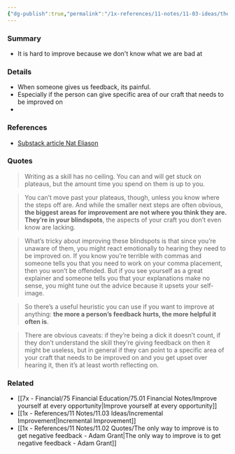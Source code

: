 ```yaml
---
{"dg-publish":true,"permalink":"/1x-references/11-notes/11-03-ideas/the-more-feedback-hurts-the-more-helpful-it-often-is/","title":"The more feedback hurts, the more helpful it often is","created":"2024-09-20T21:28:02.889+03:00","updated":"2024-09-23T15:17:47.539+03:00"}
---
```



### Summary
- It is hard to improve because we don't know what we are bad at

### Details
- When someone gives us feedback, its painful.
- Especially if the person can give specific  area of our craft that needs to be improved on
- 

### References
- [Substack article Nat Eliason](](https://substackcdn.com/image/fetch/f_auto,q_auto:good,fl_progressive:steep/https%3A%2F%2Fsubstack-post-media.s3.amazonaws.com%2Fpublic%2Fimages%2F964de30e-228c-4c0d-b6b0-6d5d1a094b3c_1021x512.png))

### Quotes
> Writing as a skill has no ceiling. You can and will get stuck on plateaus, but the amount time you spend on them is up to you.

> You can’t move past your plateaus, though, unless you know where the steps off are. And while the smaller next steps are often obvious, **the biggest areas for improvement are not where you think they are. They’re in your blindspots**, the aspects of your craft you don’t even know are lacking.

> What’s tricky about improving these blindspots is that since you’re unaware of them, you might react emotionally to hearing they need to be improved on. If you know you’re terrible with commas and someone tells you that you need to work on your comma placement, then you won’t be offended. But if you see yourself as a great explainer and someone tells you that your explanations make no sense, you might tune out the advice because it upsets your self-image.

> So there’s a useful heuristic you can use if you want to improve at anything: **the more a person’s feedback hurts, the more helpful it often is**.

> There are obvious caveats: if they’re being a dick it doesn’t count, if they don’t understand the skill they’re giving feedback on then it might be useless, but in general if they can point to a specific area of your craft that needs to be improved on and you get upset over hearing it, then it’s at least worth reflecting on.

### Related
- [[7x - Financial/75 Financial Education/75.01 Financial Notes/Improve yourself at every opportunity\|Improve yourself at every opportunity]]
- [[1x - References/11 Notes/11.03 Ideas/Incremental Improvement\|Incremental Improvement]]
- [[1x - References/11 Notes/11.02 Quotes/The only way to improve is to get negative feedback - Adam Grant\|The only way to improve is to get negative feedback - Adam Grant]]